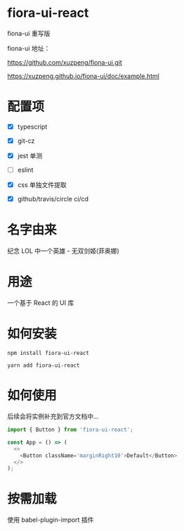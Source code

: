 # fiora-ui-react

fiona-ui 重写版

fiona-ui 地址：

https://github.com/xuzpeng/fiona-ui.git

https://xuzpeng.github.io/fiona-ui/doc/example.html

# 配置项

* [x] typescript

* [x] git-cz

* [x] jest 单测

* [ ] eslint

* [x] css 单独文件提取

* [x] github/travis/circle ci/cd


# 名字由来

纪念 LOL 中一个英雄 - 无双剑姬(菲奥娜)

# 用途

一个基于 React 的 UI 库

# 如何安装

```npm install fiora-ui-react```

```yarn add fiora-ui-react```

# 如何使用

后续会将实例补充到官方文档中...

```typescript jsx
import { Button } from 'fiora-ui-react';

const App = () => (
  <>
    <Button className='marginRight10'>Default</Button>
  </>
);
```

# 按需加载

使用 babel-plugin-import 插件

